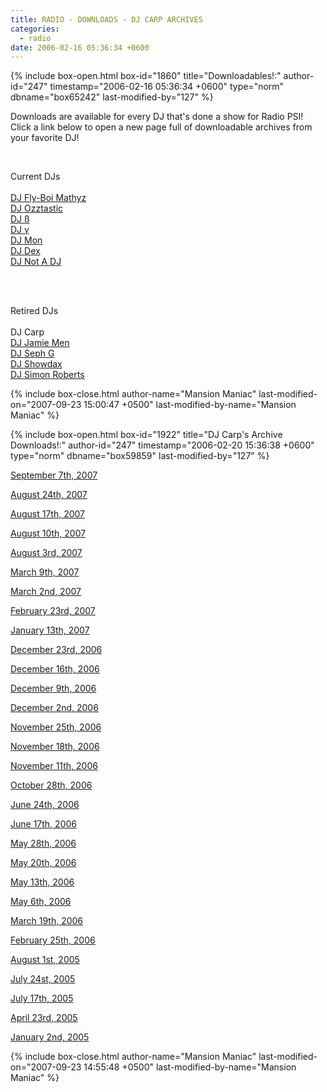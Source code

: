 ```yaml
---
title: RADIO - DOWNLOADS - DJ CARP ARCHIVES
categories:
  - radio
date: 2006-02-16 05:36:34 +0600
---
```

{% include box-open.html box-id="1860" title="Downloadables!:" author-id="247" timestamp="2006-02-16 05:36:34 +0600" type="norm" dbname="box65242" last-modified-by="127" %}
<p>
Downloads are available for every DJ that's done a show for Radio PSI!  Click a link below to open a new page full of downloadable archives from your favorite DJ!
</p><BR />

<p>Current DJs<BR /><BR />
<a href='/radio/downloads/mathyz'>DJ Fly-Boi Mathyz</a><BR />
<a href='/radio/downloads/ozztastic'>DJ Ozztastic</a><BR />
<a href='/radio/downloads/b'>DJ ß</a><BR />
<a href='/radio/downloads/g'>DJ γ</a><BR />
<a href='/radio/downloads/mon'>DJ Mon</a><BR />
<a href='/radio/downloads/dex'>DJ Dex</a><BR />
<a href='/radio/downloads/notadj'>DJ Not A DJ</a><BR />
</p><BR /><BR />

<p>Retired DJs<BR /><BR />
DJ Carp<BR />
<a href='/radio/downloads/jamiemen'>DJ Jamie Men</a><BR />
<a href='/radio/downloads/sephg'>DJ Seph G</a><BR />
<a href='/radio/downloads/showdax'>DJ Showdax</a><BR />
<a href='/radio/downloads/simonbob'>DJ Simon Roberts</a><BR />
</p>
{% include box-close.html author-name="Mansion Maniac" last-modified-on="2007-09-23 15:00:47 +0500" last-modified-by-name="Mansion Maniac" %}

{% include box-open.html box-id="1922" title="DJ Carp's Archive Downloads!:" author-id="247" timestamp="2006-02-20 15:36:38 +0600" type="norm" dbname="box59859" last-modified-by="127" %}
<p>
<a href="http://radio.starmen.net/dumps/archives/carp/radiopsidumpdjcarpy20070907.ogg">September 7th, 2007</a>
</p>

<p>
<a href="http://radio.starmen.net/dumps/archives/carp/radiopsidumpdjcarpy20070824.ogg">August 24th, 2007</a>
</p>

<p>
<a href="http://radio.starmen.net/dumps/archives/carp/radiopsidumpdjcarpy20070817.ogg">August 17th, 2007</a>
</p>

<p>
<a href="http://radio.starmen.net/dumps/archives/carp/radiopsidumpdjcarpy20070810.ogg">August 10th, 2007</a>
</p>

<p>
<a href="http://radio.starmen.net/dumps/archives/carp/radiopsidumpdjcarpy20070803.ogg">August 3rd, 2007</a>
</p>

<p>
<a href="http://radio.starmen.net/dumps/archives/carp/radiopsidumpdjcarpy20070309.ogg">March 9th, 2007</a>
</p>

<p>
<a href="http://radio.starmen.net/dumps/archives/carp/radiopsidumpdjcarpy20070302.ogg">March 2nd, 2007</a>
</p>

<p>
<a href="http://radio.starmen.net/dumps/archives/carp/radiopsidumpdjcarpy20070223.ogg">February 23rd, 2007</a>
</p>

<p>
<a href="http://radio.starmen.net/dumps/archives/carp/radiopsidumpdjcarpy20070113.ogg">January 13th, 2007</a>
</p>

<p>
<a href="http://radio.starmen.net/dumps/archives/carp/radiopsidumpdjcarpy20061223.ogg">December 23rd, 2006</a>
</p>

<p>
<a href="http://radio.starmen.net/dumps/archives/carp/radiopsidumpdjcarpy20061216.ogg">December 16th, 2006</a>
</p>

<p>
<a href="http://radio.starmen.net/dumps/archives/carp/radiopsidumpdjcarpy20061209.ogg">December 9th, 2006</a>
</p>

<p>
<a href="http://radio.starmen.net/dumps/archives/carp/radiopsidumpdjcarpy20061202.ogg">December 2nd, 2006</a>
</p>

<p>
<a href="http://radio.starmen.net/dumps/archives/carp/radiopsidumpdjcarpy20061125.ogg">November 25th, 2006</a>
</p>

<p>
<a href="http://radio.starmen.net/dumps/archives/carp/radiopsidumpdjcarpy20061118.ogg">November 18th, 2006</a>
</p>

<p>
<a href="http://radio.starmen.net/dumps/archives/carp/radiopsidumpdjcarpy20061111.ogg">November 11th, 2006</a>
</p>

<p>
<a href="http://radio.starmen.net/dumps/archives/carp/radiopsidumpdjcarpy20061028.ogg">October 28th, 2006</a>
</p>

<p>
<a href="http://radio.starmen.net/dumps/archives/carp/radiopsidumpdjcarpy20060624.ogg">June 24th, 2006</a>
</p>

<p>
<a href="http://radio.starmen.net/dumps/archives/carp/radiopsidumpdjcarpy20060617.ogg">June 17th, 2006</a>
</p>

<p>
<a href="http://radio.starmen.net/dumps/archives/carp/radiopsidumpdjcarpy20060528.ogg">May 28th, 2006</a>
</p>

<p>
<a href="http://radio.starmen.net/dumps/archives/carp/radiopsidumpdjcarpy20060520.ogg">May 20th, 2006</a>
</p>

<p>
<a href="http://radio.starmen.net/dumps/archives/carp/radiopsidumpdjcarpy20060513.ogg">May 13th, 2006</a>
</p>

<p>
<a href="http://radio.starmen.net/dumps/archives/carp/radiopsidumpdjcarpy20060506.ogg">May 6th, 2006</a>
</p>

<p>
<a href="http://radio.starmen.net/dumps/archives/carp/radiopsidumpdjcarpy20060319.ogg">March 19th, 2006</a>
</p>

<p>
<a href="http://radio.starmen.net/dumps/archives/carp/radiopsidumpdjcarpy20060225.ogg">February 25th, 2006</a>
</p>

<p>
<a href="http://radio.starmen.net/dumps/archives/carp/radiopsidumpdjcarpy20050801.ogg">August 1st, 2005</a>
</p>

<p>
<a href="http://radio.starmen.net/dumps/archives/carp/radiopsidumpdjcarpy20050724.ogg">July 24st, 2005</a>
</p>

<p>
<a href="http://radio.starmen.net/dumps/archives/carp/radiopsidumpdjcarpy20050717.ogg">July 17th, 2005</a>
</p>

<p>
<a href="http://radio.starmen.net/dumps/archives/carp/radiopsidumpdjcarpy20050423.ogg">April 23rd, 2005</a>
</p>

<p>
<a href="http://radio.starmen.net/dumps/archives/carp/radiopsidumpdjcarpy20050102.ogg">January 2nd, 2005</a>
</p>
{% include box-close.html author-name="Mansion Maniac" last-modified-on="2007-09-23 14:55:48 +0500" last-modified-by-name="Mansion Maniac" %}
